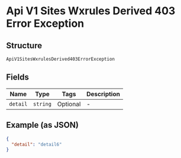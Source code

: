 
# Api V1 Sites Wxrules Derived 403 Error Exception

## Structure

`ApiV1SitesWxrulesDerived403ErrorException`

## Fields

| Name | Type | Tags | Description |
|  --- | --- | --- | --- |
| `detail` | `string` | Optional | - |

## Example (as JSON)

```json
{
  "detail": "detail6"
}
```

